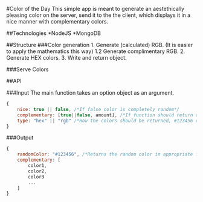 #Color of the Day
This simple app is meant to generate an aestethically pleasing color on the server, send it to the the client, which displays it in a nice manner with complementary colors.

##Technologies
*NodeJS
*MongoDB


##Structure
###Color generation
	1. Generate (calculated) RGB. (It is easier to apply the mathematics this way)
	1.2 Generate complimentary RGB.
	2. Generate HEX colors.
	3. Write and return object.

###Serve Colors

##API

###Input
The main function takes an option object as an argument.
```javascript
{
	nice: true || false, /*If false color is completely random*/
	complementary: [true||false, amount], /*If function should return complementary colors and how many*/
	type: "hex" || "rgb" /*How the colors should be returned, #123456 or rgb(122, 220, 79)*/
}
```

###Output
```javascript
{
	randomColor: "#123456", /*Returns the random color in appropriate format*/
	complementary: [
		color1,
		color2,
		color3
		...
	]
}

```